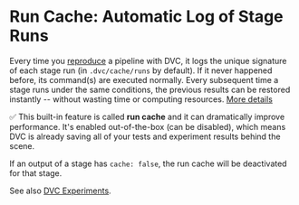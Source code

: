 # Run Cache: Automatic Log of Stage Runs

Every time you [reproduce](/doc/command-reference/repro) a pipeline with DVC, it
logs the unique signature of each stage run (in `.dvc/cache/runs` by default).
If it never happened before, its command(s) are executed normally. Every
subsequent time a <abbr>stage<abbr> runs under the same conditions, the previous
results can be restored instantly -- without wasting time or computing
resources.
[More details](/doc/user-guide/project-structure/internal-files#run-cache)

✅ This built-in feature is called **run cache** and it can dramatically improve
performance. It's enabled out-of-the-box (can be disabled), which means DVC is
already saving all of your tests and experiment results behind the scene.

<admon type="warning">

If an output of a stage has `cache: false`, the run cache will be deactivated
for that stage.

</admon>

See also [DVC Experiments](/doc/user-guide/experiment-management).
